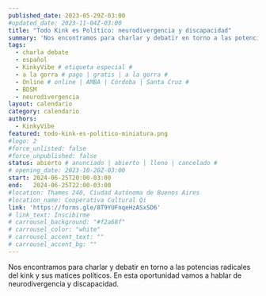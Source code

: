 ```yaml
---
published_date: 2023-05-29Z-03:00
#updated_date: 2023-11-04Z-03:00
title: "Todo Kink es Político: neurodivergencia y discapacidad"
summary: 'Nos encontramos para charlar y debatir en torno a las potencias radicales del kink y sus matices políticos. En esta oportunidad vamos a hablar de neurodivergencia y discapacidad.'
tags:
  - charla debate
  - español
  - KinkyVibe # etiqueta especial #
  - a la gorra # pago | gratis | a la gorra #
  - Online # online | AMBA | Córdoba | Santa Cruz #
  - BDSM
  - neurodivergencia
layout: calendario
category: calendario
authors:
  - KinkyVibe
featured: todo-kink-es-politico-miniatura.png
#logo: 2
#force_unlisted: false
#force_unpublished: false
status: abierto # anunciado | abierto | lleno | cancelado #
# opening_date: 2023-10-20Z-03:00
start: 2024-06-25T20:00-03:00
end:   2024-06-25T22:00-03:00
#location: Thames 240, Ciudad Autónoma de Buenos Aires
#location_name: Cooperativa Cultural Qi
link: 'https://forms.gle/8T9YUFnqeHzASxSD6'
# link_text: Inscibirme
# carrousel_background: "#f2a68f"
# carrousel_color: "white"
# carrousel_accent_text: ""
# carrousel_accent_bg: ""
---
```

Nos encontramos para charlar y debatir en torno a las potencias radicales del kink y sus matices políticos. En esta oportunidad vamos a hablar de neurodivergencia y discapacidad.